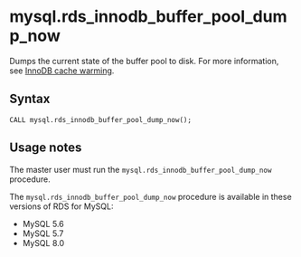 # mysql\.rds\_innodb\_buffer\_pool\_dump\_now<a name="mysql_rds_innodb_buffer_pool_dump_now"></a>

Dumps the current state of the buffer pool to disk\. For more information, see [InnoDB cache warming](CHAP_MySQL.md#MySQL.Concepts.InnoDBCacheWarming)\.

## Syntax<a name="mysql_rds_innodb_buffer_pool_dump_now-syntax"></a>

 

```
CALL mysql.rds_innodb_buffer_pool_dump_now();
```

## Usage notes<a name="mysql_rds_innodb_buffer_pool_dump_now-usage"></a>

The master user must run the `mysql.rds_innodb_buffer_pool_dump_now` procedure\. 

The `mysql.rds_innodb_buffer_pool_dump_now` procedure is available in these versions of RDS for MySQL:
+ MySQL 5\.6
+ MySQL 5\.7
+ MySQL 8\.0